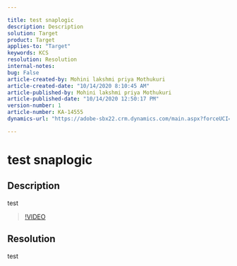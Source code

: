 ```yaml
---

title: test snaplogic  
description: Description  
solution: Target  
product: Target  
applies-to: "Target"  
keywords: KCS  
resolution: Resolution  
internal-notes:   
bug: False  
article-created-by: Mohini lakshmi priya Mothukuri  
article-created-date: "10/14/2020 8:10:45 AM"  
article-published-by: Mohini lakshmi priya Mothukuri  
article-published-date: "10/14/2020 12:50:17 PM"  
version-number: 1  
article-number: KA-14555  
dynamics-url: "https://adobe-sbx22.crm.dynamics.com/main.aspx?forceUCI=1&pagetype=entityrecord&etn=knowledgearticle&id=18d58ec0-f40d-eb11-a813-000d3a98f7e7"

---
```


# test snaplogic

## Description

test




>[!VIDEO](https://video.tv.adobe.com/v/18696?quality=9&learn=on)

## Resolution

test
